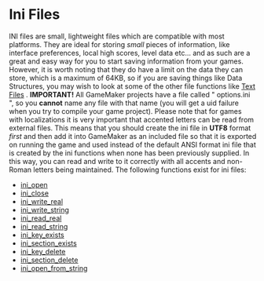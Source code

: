 # Ini Files

INI files are small, lightweight files which are compatible with most
platforms. They are ideal for storing *small* pieces of information,
like interface preferences, local high scores, level data etc... and as
such are a great and easy way for you to start saving information from
your games. However, it is worth noting that they do have a limit on the
data they can store, which is a maximum of 64KB, so if you are saving
things like Data Structures, you may wish to look at some of the other
file functions like [Text Files](../Text_Files/Text_Files) .
**IMPORTANT!** All GameMaker projects have a file called " options.ini
", so you **cannot** name any file with that name (you will get a uid
failure when you try to compile your game project). Please note that for
games with localizations it is very important that accented letters can
be read from external files. This means that you should create the ini
file in **UTF8** format *first* and then add it into GameMaker as an
included file so that it is exported on running the game and used
instead of the default ANSI format ini file that is created by the ini
functions when none has been previously supplied. In this way, you can
read and write to it correctly with all accents and non-Roman letters
being maintained. The following functions exist for ini files:

-   [ini_open](ini_open)
-   [ini_close](ini_close)
-   [ini_write_real](ini_write_real)
-   [ini_write_string](ini_write_string)
-   [ini_read_real](ini_read_real)
-   [ini_read_string](ini_read_string)
-   [ini_key_exists](ini_key_exists)
-   [ini_section_exists](ini_section_exists)
-   [ini_key_delete](ini_key_delete)
-   [ini_section_delete](ini_section_delete)
-   [ini_open_from_string](ini_open_from_string)
